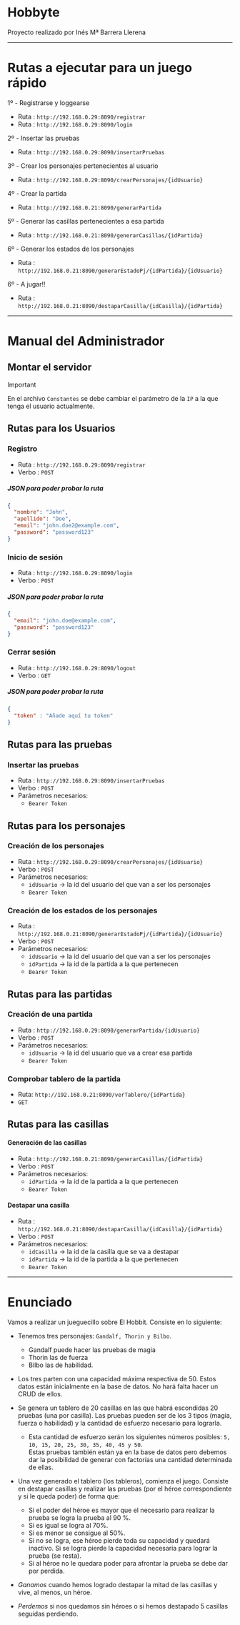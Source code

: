 # Hobbyte

Proyecto realizado por Inés Mª Barrera Llerena

---
# Rutas a ejecutar para un juego rápido

1º - Registrarse y loggearse
- Ruta : `http://192.168.0.29:8090/registrar`
- Ruta : `http://192.168.0.29:8090/login`

2º - Insertar las pruebas
- Ruta : `http://192.168.0.29:8090/insertarPruebas`

3º - Crear los personajes pertenecientes al usuario
- Ruta : `http://192.168.0.29:8090/crearPersonajes/{idUsuario}`

4º - Crear la partida
- Ruta : `http://192.168.0.21:8090/generarPartida`

5º - Generar las casillas pertenecientes a esa partida 
- Ruta : `http://192.168.0.21:8090/generarCasillas/{idPartida}`

6º - Generar los estados de los personajes
- Ruta : `http://192.168.0.21:8090/generarEstadoPj/{idPartida}/{idUsuario}`

6º - A jugar!!
- Ruta : `http://192.168.0.21:8090/destaparCasilla/{idCasilla}/{idPartida}`

---
# Manual del Administrador

## Montar el servidor

> [!IMPORTANT]
> En el archivo `Constantes` se debe cambiar el parámetro de la `IP` a la que tenga el
> usuario actualmente.

## Rutas para los Usuarios

### Registro 
- Ruta : `http://192.168.0.29:8090/registrar`
- Verbo : `POST`

##### JSON para poder probar la ruta
```json
{
  "nombre": "John",
  "apellido": "Doe",
  "email": "john.doe2@example.com",
  "password": "password123"
}
```

### Inicio de sesión
- Ruta : `http://192.168.0.29:8090/login`
- Verbo : `POST`

##### JSON para poder probar la ruta
```json
{
  "email": "john.doe@example.com",
  "password": "password123"
}
```

### Cerrar sesión
- Ruta : `http://192.168.0.29:8090/logout`
- Verbo : `GET`

##### JSON para poder probar la ruta
```json
{
  "token" : "Añade aquí tu token"
}
```

## Rutas para las pruebas

### Insertar las pruebas
- Ruta : `http://192.168.0.29:8090/insertarPruebas`
- Verbo : `POST`
- Parámetros necesarios:
  - `Bearer Token`

## Rutas para los personajes

### Creación de los personajes
- Ruta : `http://192.168.0.29:8090/crearPersonajes/{idUsuario}`
- Verbo : `POST`
- Parámetros necesarios:
  - `idUsuario` -> la id del usuario del que van a ser los personajes
  - `Bearer Token`

### Creación de los estados de los personajes
- Ruta : `http://192.168.0.21:8090/generarEstadoPj/{idPartida}/{idUsuario}`
- Verbo : `POST`
- Parámetros necesarios:
  - `idUsuario` -> la id del usuario del que van a ser los personajes
  - `idPartida` -> la id de la partida a la que pertenecen
  - `Bearer Token`

## Rutas para las partidas

### Creación de una partida 
- Ruta : `http://192.168.0.29:8090/generarPartida/{idUsuario}`
- Verbo : `POST`
- Parámetros necesarios:
  - `idUsuario` -> la id del usuario que va a crear esa partida
  - `Bearer Token`

### Comprobar tablero de la partida
- Ruta: `http://192.168.0.21:8090/verTablero/{idPartida}`
- `GET`

## Rutas para las casillas

#### Generación de las casillas
- Ruta : `http://192.168.0.21:8090/generarCasillas/{idPartida}`
- Verbo : `POST`
- Parámetros necesarios:
  - `idPartida` -> la id de la partida a la que pertenecen
  - `Bearer Token`

#### Destapar una casilla
- Ruta : `http://192.168.0.21:8090/destaparCasilla/{idCasilla}/{idPartida}`
- Verbo : `POST`
- Parámetros necesarios:
  - `idCasilla` -> la id de la casilla que se va a destapar
  - `idPartida` -> la id de la partida a la que pertenecen
  - `Bearer Token`

----
# Enunciado

Vamos a realizar un jueguecillo sobre El Hobbit.
Consiste en lo siguiente:
- Tenemos tres personajes: `Gandalf, Thorin y Bilbo`. 
  - Gandalf puede hacer las pruebas de magia
  - Thorin las de fuerza 
  - Bilbo las de habilidad.
-  Los tres parten con una capacidad máxima respectiva de 50. Estos datos están inicialmente 
en la base de datos. No hará falta hacer un CRUD de ellos.

- Se genera un tablero de 20 casillas en las que habrá escondidas 20 pruebas (una por casilla). Las pruebas pueden 
ser de los 3 tipos (magia, fuerza o habilidad) y la cantidad de esfuerzo necesario para lograrla. 
    - Esta cantidad de esfuerzo serán los siguientes números posibles: `5, 10, 15, 20, 25, 30, 35, 40, 45 y 50`.<br> 
Estas pruebas también 
están ya en la base de datos pero debemos dar la posibilidad de generar con factorías una cantidad determinada de ellas.

- Una vez generado el tablero (los tableros), comienza el juego. Consiste en destapar casillas y realizar las pruebas 
(por el héroe correspondiente y si le queda poder) de forma que:
    - Si el poder del héroe es mayor que el necesario para realizar la prueba se logra la prueba al 90 %.
    - Si es igual se logra al 70%.
    - Si es menor se consigue al 50%.
    - Si no se logra, ese héroe pierde toda su capacidad y quedará inactivo. Si se logra pierde la capacidad necesaria para lograr la prueba (se resta).
    - Si al héroe no le quedara poder para afrontar la prueba se debe dar por perdida.
- *Ganamos* cuando hemos logrado destapar la mitad de las casillas y vive, al menos, un héroe.
- *Perdemos* si nos quedamos sin héroes o si hemos destapado 5 casillas seguidas perdiendo.
